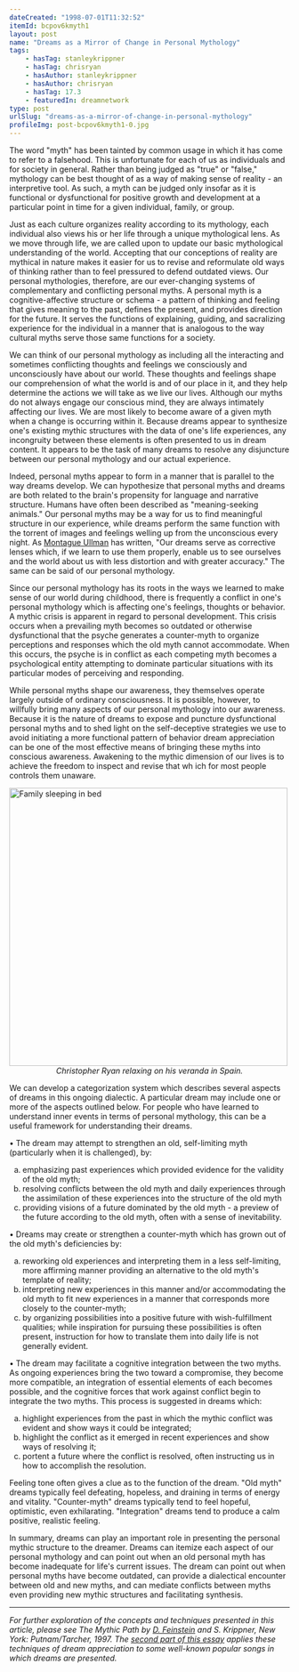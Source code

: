 ```yaml
---
dateCreated: "1998-07-01T11:32:52"
itemId: bcpov6kmyth1
layout: post
name: "Dreams as a Mirror of Change in Personal Mythology"
tags:
    - hasTag: stanleykrippner
    - hasTag: chrisryan
    - hasAuthor: stanleykrippner
    - hasAuthor: chrisryan
    - hasTag: 17.3
    - featuredIn: dreamnetwork
type: post
urlSlug: "dreams-as-a-mirror-of-change-in-personal-mythology"
profileImg: post-bcpov6kmyth1-0.jpg
---
```


The word "myth" has been tainted by common usage in which it has come to refer to a falsehood. This is unfortunate for each of us as individuals and for society in general. Rather than being judged as "true" or "false," mythology can be best thought of as a way of making sense of reality - an interpretive tool. As such, a myth can be judged only insofar as it is functional or dysfunctional for positive growth and development at a particular point in time for a given individual, family, or group.

Just as each culture organizes reality according to its mythology, each individual also views his or her life through a unique mythological lens. As we move through life, we are called upon to update our basic mythological understanding of the world. Accepting that our conceptions of reality are mythical in nature makes it easier for us to revise and reformulate old ways of thinking rather than to feel pressured to defend outdated views. Our personal mythologies, therefore, are our ever-changing systems of complementary and conflicting personal myths. A personal myth is a cognitive-affective structure or schema - a pattern of thinking and feeling that gives meaning to the past, defines the present, and provides direction for the future. It serves the functions of explaining, guiding, and sacralizing experience for the individual in a manner that is analogous to the way cultural myths serve those same functions for a society.

We can think of our personal mythology as including all the interacting and sometimes conflicting thoughts and feelings we consciously and unconsciously have about our world. These thoughts and feelings shape our comprehension of what the world is and of our place in it, and they help determine the actions we will take as we live our lives. Although our myths do not always engage our conscious mind, they are always intimately affecting our lives. We are most likely to become aware of a given myth when a change is occurring within it. Because dreams appear to synthesize one's existing mythic structures with the data of one's life experiences, any incongruity between these elements is often presented to us in dream content. It appears to be the task of many dreams to resolve any disjuncture between our personal mythology and our actual experience.

Indeed, personal myths appear to form in a manner that is parallel to the way dreams develop. We can hypothesize that personal myths and dreams are both related to the brain's propensity for language and narrative structure. Humans have often been described as "meaning-seeking animals." Our personal myths may be a way for us to find meaningful structure in our experience, while dreams perform the same function with the torrent of images and feelings welling up from the unconscious every night. As [Montague Ullman](../@montagueullman) has written, "Our dreams serve as corrective lenses which, if we learn to use them properly, enable us to see ourselves and the world about us with less distortion and with greater accuracy." The same can be said of our personal mythology.

Since our personal mythology has its roots in the ways we learned to make sense of our world during childhood, there is frequently a conflict in one's personal mythology which is affecting one's feelings, thoughts or behavior. A mythic crisis is apparent in regard to personal development. This crisis occurs when a prevailing myth becomes so outdated or otherwise dysfunctional that the psyche generates a counter-myth to organize perceptions and responses which the old myth cannot accommodate. When this occurs, the psyche is in conflict as each competing myth becomes a psychological entity attempting to dominate particular situations with its particular modes of perceiving and responding.

While personal myths shape our awareness, they themselves operate largely outside of ordinary consciousness. It is possible, however, to willfully bring many aspects of our personal mythology into our awareness. Because it is the nature of dreams to expose and puncture dysfunctional personal myths and to shed light on the self-deceptive strategies we use to avoid initiating a more functional pattern of behavior dream appreciation can be one of the most effective means of bringing these myths into conscious awareness. Awakening to the mythic dimension of our lives is to achieve the freedom to inspect and revise that wh ich for most people controls them unaware.

<img src="../images/post-bcpov6kmyth1-0.jpg" alt="Family sleeping in bed" width="500" height="auto"/>
<div class="caption" style="text-align: center;"><i>Christopher Ryan relaxing on his veranda in Spain.</i></div>

We can develop a categorization system which describes several aspects of dreams in this ongoing dialectic. A particular dream may include one or more of the aspects outlined below. For people who have learned to understand inner events in terms of personal mythology, this can be a useful framework for understanding their dreams.

• The dream may attempt to strengthen an old, self-limiting myth (particularly when it is challenged), by:

<ol type="a"> 
<li>emphasizing past experiences which provided evidence for the validity of the old myth;</li>
<li>resolving conflicts between the old myth and daily experiences through the assimilation of these experiences into the structure of the old myth</li>
<li>providing visions of a future dominated by the old myth - a preview of the future according to the old myth, often with a sense of inevitability.</li>
</ol>

• Dreams may create or strengthen a counter-myth which has grown out of the old myth's deficiencies by:

<ol type="a"> 
<li>reworking old experiences and interpreting them in a less self-limiting, more affirming manner providing an alternative to the old myth's template of reality;</li>
<li>interpreting new experiences in this manner and/or accommodating the old myth to fit new experiences in a manner that corresponds more closely to the counter-myth;</li>
<li>by organizing possibilities into a positive future with wish-fulfillment qualities; while inspiration for pursuing these possibilities is often present, instruction for how to translate them into daily life is not generally evident.</li>
</ol>

• The dream may facilitate a cognitive integration between the two myths. As ongoing experiences bring the two toward a compromise, they become more compatible, an integration of essential elements of each becomes possible, and the cognitive forces that work against conflict begin to integrate the two myths. This process is suggested in dreams which:

<ol type="a"> 
<li>highlight experiences from the past in which the mythic conflict was evident and show ways it could be integrated;</li>
<li>highlight the conflict as it emerged in recent experiences and show ways of resolving it;</li>
<li>portent a future where the conflict is resolved, often instructing us in how to accomplish the resolution.</li>
</ol>

Feeling tone often gives a clue as to the function of the dream. "Old myth" dreams typically feel defeating, hopeless, and draining in terms of energy and vitality. "Counter-myth" dreams typically tend to feel hopeful, optimistic, even exhilarating. "Integration" dreams tend to produce a calm positive, realistic feeling.

In summary, dreams can play an important role in presenting the personal mythic structure to the dreamer. Dreams can itemize each aspect of our personal mythology and can point out when an old personal myth has become inadequate for life's current issues. The dream can point out when personal myths have become outdated, can provide a dialectical encounter between old and new myths, and can mediate conflicts between myths even providing new mythic structures and facilitating synthesis.

<hr>

_For further exploration of the concepts and techniques presented in this article, please see The Mythic Path by [D. Feinstein](../@davidfeinstein) and S. Krippner, New York: Putnam/Tarcher, 1997. The [second part of this essay](../bcpov6kmyth2) applies these techniques of dream appreciation to some well-known popular songs in which dreams are presented._
